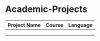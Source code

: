 # Academic-Projects

| Project Name  | Course        | Language |
| ------------- |:-------------:| --------:|
|               |               |          |
|               |               |          |
|               |               |          |
